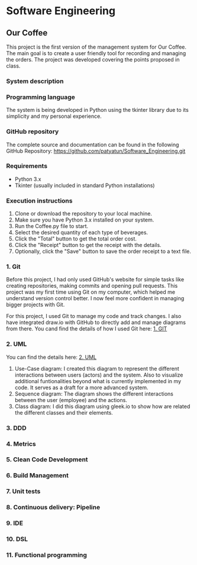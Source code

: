 # Software Engineering
## Our Coffee

This project is the first version of the management system for Our Coffee. 
The main goal is to create a user friendly tool for recording and managing the orders.
The project was developed covering the points proposed in class.

### System description

### Programming language
The system is being developed in Python using the tkinter library due to its simplicity and my personal experience.

### GitHub repository
The complete source and documentation can be found in the following GitHub Repository: https://github.com/patyatun/Software_Engineering.git

### Requirements
- Python 3.x
- Tkinter (usually included in standard Python installations)

### Execution instructions
1. Clone or download the repository to your local machine.
2. Make sure you have Python 3.x installed on your system.
3. Run the Coffee.py file to start.
4. Select the desired quantity of each type of beverages.
5. Click the "Total" button to get the total order cost.
6. Click the "Receipt" button to get the receipt with the details.
7. Optionally, click the "Save" button to save the order receipt to a text file.
   

### 1. Git
Before this project, I had only used GitHub's website for simple tasks like creating repositories, making commits and opening pull requests. This project was my first time using Git on my computer, which helped me understand version control better. I now feel more confident in managing bigger projects with Git.

For this project, I used Git to manage my code and track changes. I also have integrated draw.io with GitHub to directly add and manage diagrams from there. 
You cand find the details of how I used Git here: [1. GIT]()

### 2. UML
You can find the details here: [2. UML](https://github.com/patyatun/Software_Engineering/tree/main/2.%20UML)
1. Use-Case diagram: I created this diagram to represent the different interactions between users (actors) and the system. Also to visualize additional funtionalities beyond what is currently implemented in my code. It serves as a draft for a more advanced system.
2. Sequence diagram: The diagram shows the different interactions between the user (employee) and the actions.
3. Class diagram: I did this diagram using gleek.io to show how are related the different classes and their elements.
   
### 3. DDD
### 4. Metrics
### 5. Clean Code Development
### 6. Build Management
### 7. Unit tests
### 8. Continuous delivery: Pipeline
### 9. IDE
### 10. DSL
### 11. Functional programming

